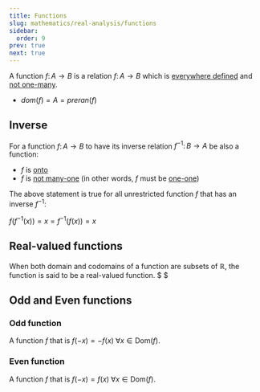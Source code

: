 ```yaml
---
title: Functions
slug: mathematics/real-analysis/functions
sidebar:
  order: 9
prev: true
next: true
---
```


A function $f:\,A\rightarrow{B}$ is a relation $f:\,A\rightarrow{B}$ which is
[everywhere defined](/mathematics/real-analysis/relations/#everywhere-defined)
and [not one-many](/mathematics/real-analysis/relations/#not-one-many).

- $dom(f)=A=preran(f)$

## Inverse

For a function $f:\,A\rightarrow{B}$ to have its inverse relation
$f^{-1}:\,B\rightarrow{A}$ be also a function:

- $f$ is [onto](/mathematics/real-analysis/relations/#onto)
- $f$ is [not many-one](/mathematics/real-analysis/relations/#not-many-one) (in
  other words, $f$ must be
  [one-one](/mathematics/real-analysis/relations/#one-one))

The above statement is true for all unrestricted function $f$ that has an
inverse $f^{-1}$:

$f(f^{-1}(x))=x=f^{-1}(f(x))=x$

## Real-valued functions

When both domain and codomains of a function are subsets of $\mathbb{R}$, the
function is said to be a real-valued function. $ $

## Odd and Even functions

### Odd function

A function $f$ that is $f(-x)=-f(x)\; \forall x \in \text{Dom}(f)$.

### Even function

A function $f$ that is $f(-x)=f(x)\; \forall x \in \text{Dom}(f)$.
